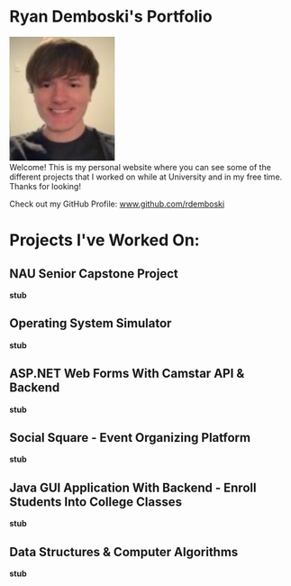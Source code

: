 # Ryan Demboski's Portfolio
![Image of Ryan](ryan.png)\
Welcome! This is my personal website where you can see some of the different projects that I worked on while at University and in my free time. Thanks for looking!
  
Check out my GitHub Profile: www.github.com/rdemboski




# Projects I've Worked On:


## NAU Senior Capstone Project
**stub**


## Operating System Simulator
**stub**


## ASP.NET Web Forms With Camstar API & Backend
**stub**


## Social Square - Event Organizing Platform
**stub**


## Java GUI Application With Backend - Enroll Students Into College Classes
**stub**


## Data Structures & Computer Algorithms
**stub**
